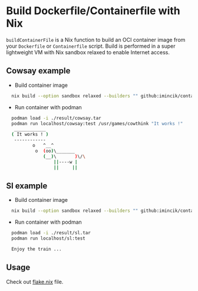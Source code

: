# Build Dockerfile/Containerfile with Nix

`buildContainerFile` is a Nix function to build an OCI container image from
your `Dockerfile` or `Containerfile` script. Build is performed in a super
lightweight VM with Nix sandbox relaxed to enable Internet access.


## Cowsay example

* Build container image

```bash
  nix build --option sandbox relaxed --builders "" github:imincik/containerfile-nix#cowsay-example
```

* Run container with podman

```bash
  podman load -i ./result/cowsay.tar
  podman run localhost/cowsay:test /usr/games/cowthink "It works !"
   ____________
  ( It works ! )
   ------------
          o   ^__^
           o  (oo)\_______
              (__)\       )\/\
                  ||----w |
                  ||     ||
```

## Sl example

* Build container image

```bash
  nix build --option sandbox relaxed --builders "" github:imincik/containerfile-nix#sl-example
```

* Run container with podman

```bash
  podman load -i ./result/sl.tar
  podman run localhost/sl:test

  Enjoy the train ...
```

## Usage

Check out [flake.nix](flake.nix) file.
